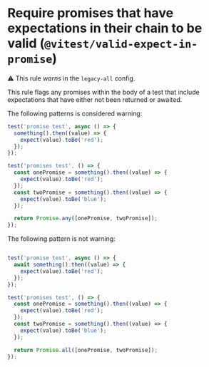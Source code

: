 # Require promises that have expectations in their chain to be valid (`@vitest/valid-expect-in-promise`)

⚠️ This rule _warns_ in the `legacy-all` config.

<!-- end auto-generated rule header -->

This rule flags any promises within the body of a test that include expectations that have either not been returned or awaited.

The following patterns is considered warning:

```js
test('promise test', async () => {
  something().then((value) => {
    expect(value).toBe('red');
  });
});

test('promises test', () => {
  const onePromise = something().then((value) => {
    expect(value).toBe('red');
  });
  const twoPromise = something().then((value) => {
    expect(value).toBe('blue');
  });

  return Promise.any([onePromise, twoPromise]);
});
```

The following pattern is not warning:

```js

test('promise test', async () => {
  await something().then((value) => {
    expect(value).toBe('red');
  });
});

test('promises test', () => {
  const onePromise = something().then((value) => {
    expect(value).toBe('red');
  });
  const twoPromise = something().then((value) => {
    expect(value).toBe('blue');
  });

  return Promise.all([onePromise, twoPromise]);
});

```